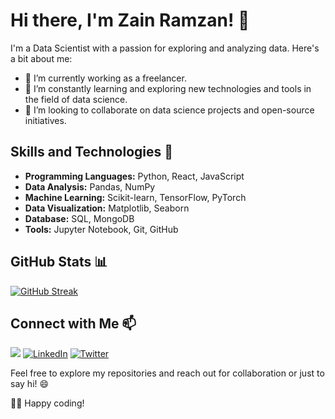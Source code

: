 # Hi there, I'm Zain Ramzan! 👋

I'm a Data Scientist with a passion for exploring and analyzing data. Here's a bit about me:

- 🔭 I’m currently working as a freelancer.
- 🌱 I’m constantly learning and exploring new technologies and tools in the field of data science.
- 👯 I’m looking to collaborate on data science projects and open-source initiatives.

## Skills and Technologies 🚀

- **Programming Languages:** Python, React, JavaScript
- **Data Analysis:** Pandas, NumPy
- **Machine Learning:** Scikit-learn, TensorFlow, PyTorch
- **Data Visualization:** Matplotlib, Seaborn
- **Database:** SQL, MongoDB
- **Tools:** Jupyter Notebook, Git, GitHub


## GitHub Stats 📊

[![GitHub Streak](https://streak-stats.demolab.com?user=zain-ramzan&hide_border=true&border_radius=4.2)](https://git.io/streak-stats)

## Connect with Me 📫
![](https://komarev.com/ghpvc/?username=zain-ramzan&label=PROFILE+VIEWS)
[![LinkedIn](https://img.shields.io/badge/LinkedIn-Connect-blue)](https://www.linkedin.com/in/zainramzan/)
[![Twitter](https://img.shields.io/badge/Twitter-Follow-blue)](https://twitter.com/zainramzangorsi)

Feel free to explore my repositories and reach out for collaboration or just to say hi! 😄

👨‍💻 Happy coding!
